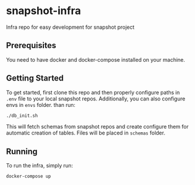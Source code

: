 # snapshot-infra
Infra repo for easy development for snapshot project

## Prerequisites
You need to have docker and docker-compose installed on your machine.

## Getting Started
To get started, first clone this repo and then properly configure paths in `.env` file to your local snapshot repos. Additionally, you can also configure envs in `envs` folder.
than run:
```sh
./db_init.sh
```
This will fetch schemas from snapshot repos and create configure them for automatic creation of tables. Files will be placed in `schemas` folder.

## Running
To run the infra, simply run:
```sh
docker-compose up
```
